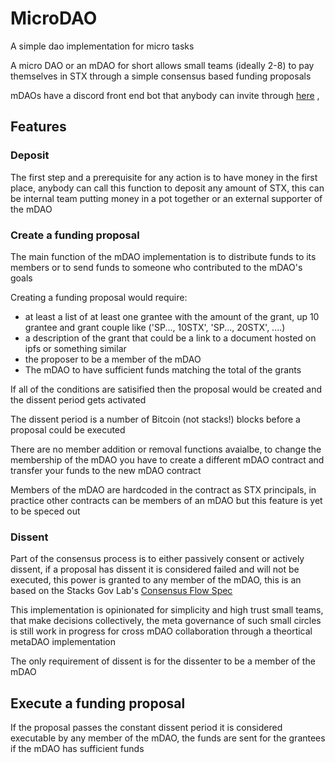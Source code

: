 # MicroDAO
A simple dao implementation for micro tasks

A micro DAO or an mDAO for short allows small teams (ideally 2-8) to pay themselves in STX through a simple consensus based funding proposals

mDAOs have a discord front end bot that anybody can invite through [here](https://discord.com/oauth2/authorize?client_id=957992867954045059&permissions=0&scope=bot%20applications.commands)
,

## Features

### Deposit 

The first step and a prerequisite for any action is to have money in the first place, anybody can call this function to deposit any amount of STX, this can be internal team putting money in a pot together or an external supporter of the mDAO

### Create a funding proposal

The main function of the mDAO implementation is to distribute funds to its members or to send funds to someone who contributed to the mDAO's goals

Creating a funding proposal would require:
- at least a list of at least one grantee with the amount of the grant, up 10 grantee and grant couple like ('SP..., 10STX', 'SP..., 20STX', ....)
- a description of the grant that could be a link to a document hosted on ipfs or something similar
- the proposer to be a member of the mDAO
- The mDAO to have sufficient funds matching the total of the grants

If all of the conditions are satisified then the proposal would be created and the dissent period gets activated

The dissent period is a number of Bitcoin (not stacks!) blocks before a proposal could be executed

There are no member addition or removal functions avaialbe, to change the membership of the mDAO you have to create a different mDAO contract and transfer your funds to the new mDAO contract

Members of the mDAO are hardcoded in the contract as STX principals, in practice other contracts can be members of an mDAO but this feature is yet to be speced out 

### Dissent

Part of the consensus process is to either passively consent or actively dissent, if a proposal has dissent it is considered failed and will not be executed, this power is granted to any member of the mDAO, this is an based on the Stacks Gov Lab's [Consensus Flow Spec](https://paper.dropbox.com/doc/Consensus-Flow-Spec--BfS6qyetsEngXItFDPu~ahdQAg-aH31HqPN1545yixaAexam) 

This implementation is opinionated for simplicity and high trust small teams, that make decisions collectively, the meta governance of such small circles is still work in progress for cross mDAO collaboration through a theortical metaDAO implementation

The only requirement of dissent is for the dissenter to be a member of the mDAO

## Execute a funding proposal

If the proposal passes the constant dissent period it is considered executable by any member of the mDAO, the funds are sent for the grantees if the mDAO has sufficient funds


